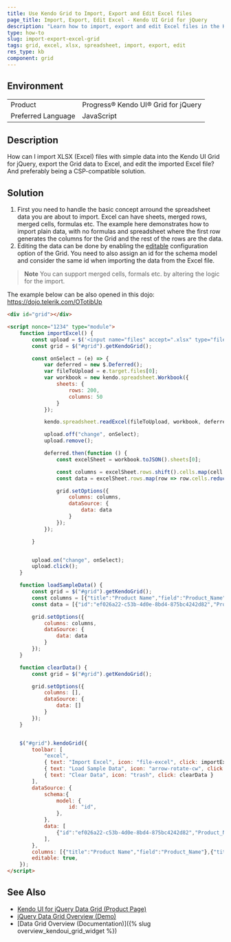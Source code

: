 ```yaml
---
title: Use Kendo Grid to Import, Export and Edit Excel files
page_title: Import, Export, Edit Excel - Kendo UI Grid for jQuery
description: "Learn how to import, export and edit Excel files in the Kendo UI for jQuery Grid."
type: how-to
slug: import-export-excel-grid
tags: grid, excel, xlsx, spreadsheet, import, export, edit
res_type: kb
component: grid
---
```


## Environment

<table>
 <tr>
  <td>Product</td>
  <td>Progress® Kendo UI® Grid for jQuery</td>
 </tr>
 <tr>
  <td>Preferred Language</td>
  <td>JavaScript</td>
 </tr>
</table>


## Description

How can I import XLSX (Excel) files with simple data into the Kendo UI Grid for jQuery, export the Grid data to Excel, and edit the imported Excel file? And preferably being a CSP-compatible solution.

## Solution

1. First you need to handle the basic concept arround the spreadsheet data you are about to import. Excel can have sheets, merged rows, merged cells, formulas etc. The example here demonstrates how to import plain data, with no formulas and spreadsheet where the first row generates the columns for the Grid and the rest of the rows are the data.
2. Editing the data can be done by enabling the [editable](https://docs.telerik.com/kendo-ui/api/javascript/ui/grid/configuration/editable) configuration option of the Grid. You need to also assign an id for the schema model and consider the same id when importing the data from the Excel file.

> **Note** You can support merged cells, formals etc. by altering the logic for the import.

The example below can be also opened in this dojo: https://dojo.telerik.com/OTotibUp

```html
<div id="grid"></div>

<script nonce="1234" type="module">
    function importExcel() {
        const upload = $('<input name="files" accept=".xlsx" type="file" />');
        const grid = $("#grid").getKendoGrid();

        const onSelect = (e) => {
            var deferred = new $.Deferred();
            var fileToUpload = e.target.files[0];
            var workbook = new kendo.spreadsheet.Workbook({
                sheets: {
                    rows: 200,
                    columns: 50
                }
            });

            kendo.spreadsheet.readExcel(fileToUpload, workbook, deferred);

            upload.off("change", onSelect);
            upload.remove();

            deferred.then(function () {
                const excelSheet = workbook.toJSON().sheets[0];

                const columns = excelSheet.rows.shift().cells.map(cell => ({title: cell.value, field: cell.value.replace(/\s/, '_')}));
                const data = excelSheet.rows.map(row => row.cells.reduce((a, v, i) => ({...a, [columns[i].field]: v.value}), {id: kendo.guid()}));

                grid.setOptions({
                    columns: columns,
                    dataSource: {
                        data: data
                    }
                });
            });

        }


        upload.on("change", onSelect);
        upload.click();
    }

    function loadSampleData() {
        const grid = $("#grid").getKendoGrid();
        const columns = [{"title":"Product Name","field":"Product_Name"},{"title":"Unit Price","field":"Unit_Price"},{"title":"Units On Order","field":"Units_On Order"}];
        const data = [{"id":"ef026a22-c53b-4d0e-8bd4-875bc4242d82","Product_Name":"Chai","Unit_Price":18,"Units_On Order":0},{"id":"e921bf7e-5ff5-407b-9f29-8a2d11b59d82","Product_Name":"Chang","Unit_Price":19,"Units_On Order":40},{"id":"f0216a5f-beca-48bd-939c-f2c522763197","Product_Name":"Aniseed Syrup","Unit_Price":10,"Units_On Order":70},{"id":"da2db97a-3506-4a86-87ba-ce0da4b64ef3","Product_Name":"Chef Anton's Cajun Seasoning","Unit_Price":22,"Units_On Order":0},{"id":"c2045147-af3f-49dc-9330-ef97fc23da96","Product_Name":"Chef Anton's Gumbo Mix","Unit_Price":21.35,"Units_On Order":0},{"id":"c1163665-3192-48ca-9a12-518022d9ebc3","Product_Name":"Grandma's Boysenberry Spread","Unit_Price":25,"Units_On Order":0},{"id":"ff2cbfcf-c784-48c6-b25d-8c29f4fb4890","Product_Name":"Uncle Bob's Organic Dried Pears","Unit_Price":30,"Units_On Order":0},{"id":"b883da82-be19-47be-ae6d-f3778e378012","Product_Name":"Northwoods Cranberry Sauce","Unit_Price":40,"Units_On Order":0},{"id":"e20ec737-b105-41b8-9455-884368cb3ce9","Product_Name":"Mishi Kobe Niku","Unit_Price":97,"Units_On Order":0},{"id":"ed21eaa5-a8af-4cce-b9c5-5aa258420445","Product_Name":"Ikura","Unit_Price":31,"Units_On Order":0},{"id":"e79f4a36-cd67-4772-96eb-531478d989fc","Product_Name":"Queso Cabrales","Unit_Price":21,"Units_On Order":30},{"id":"f49ce89d-97c1-47d8-b7d0-c87c68b9eab2","Product_Name":"Queso Manchego La Pastora","Unit_Price":38,"Units_On Order":0},{"id":"e354a3c1-b14a-47b5-8f04-8d16cafb9def","Product_Name":"Konbu","Unit_Price":6,"Units_On Order":0},{"id":"f10e8ec9-378b-40e0-a6f1-83ed60c449a7","Product_Name":"Tofu","Unit_Price":23.25,"Units_On Order":0},{"id":"a3f72b00-84ec-4243-9612-3b4b6c77ee8b","Product_Name":"Genen Shouyu","Unit_Price":15.5,"Units_On Order":0},{"id":"f0bdcede-2725-48a7-9499-09ee025949d2","Product_Name":"Pavlova","Unit_Price":17.45,"Units_On Order":0},{"id":"fd6fb2cd-8cba-4d9b-adee-f8011dbec4b0","Product_Name":"Alice Mutton","Unit_Price":39,"Units_On Order":0},{"id":"b61965ad-88fd-43bd-a555-98eb53c28e77","Product_Name":"Carnarvon Tigers","Unit_Price":62.5,"Units_On Order":0},{"id":"ca063cfa-0f16-4e87-bd0d-259b510dc4a7","Product_Name":"Teatime Chocolate Biscuits","Unit_Price":9.2,"Units_On Order":0},{"id":"b8160185-75d3-4c00-8fe4-3b6ffa6fdc81","Product_Name":"Sir Rodney's Marmalade","Unit_Price":81,"Units_On Order":0}];

        grid.setOptions({
            columns: columns,
            dataSource: {
                data: data
            }
        });
    }

    function clearData() {
        const grid = $("#grid").getKendoGrid();

        grid.setOptions({
            columns: [],
            dataSource: {
                data: []
            }
        });
    }


    $("#grid").kendoGrid({
        toolbar: [
            "excel",
            { text: "Import Excel", icon: "file-excel", click: importExcel },
            { text: "Load Sample Data", icon: "arrow-rotate-cw", click: loadSampleData },
            { text: "Clear Data", icon: "trash", click: clearData }
        ],
        dataSource: {
            schema:{
                model: {
                    id: "id",
                },
            },
            data: [
                {"id":"ef026a22-c53b-4d0e-8bd4-875bc4242d82","Product_Name":"Chai","Unit_Price":18,"Units_On Order":0}
            ],
        },
        columns: [{"title":"Product Name","field":"Product_Name"},{"title":"Unit Price","field":"Unit_Price"},{"title":"Units On Order","field":"Units_On Order"}],
        editable: true,
    });
</script>
```

## See Also

* [Kendo UI for jQuery Data Grid (Product Page)](https://www.telerik.com/kendo-jquery-ui/data-grid-(table))
* [jQuery Data Grid Overview (Demo)](https://demos.telerik.com/kendo-ui/grid/index)
* [Data Grid Overview (Documentation)]({% slug overview_kendoui_grid_widget %})
